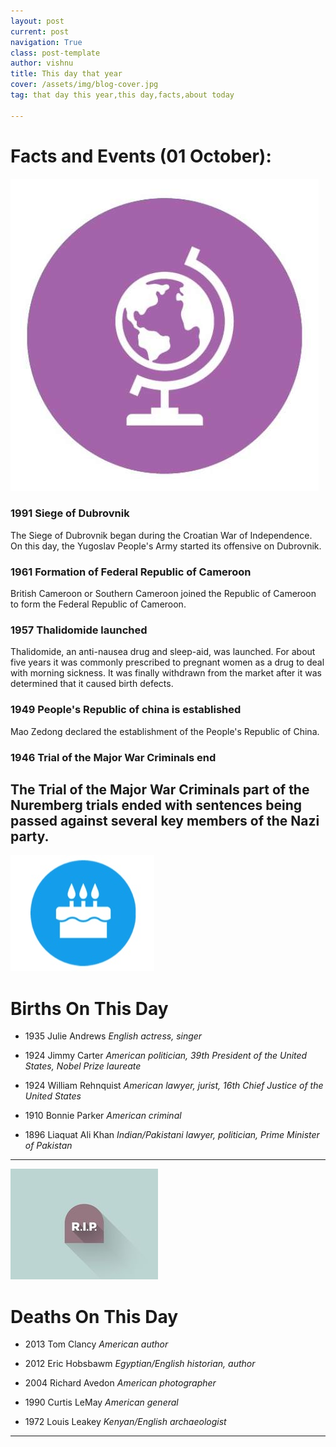 ```yaml
---
layout: post
current: post
navigation: True
class: post-template
author: vishnu
title: This day that year
cover: /assets/img/blog-cover.jpg
tag: that day this year,this day,facts,about today

---
```

# Facts and Events (01 October):

![Fact](/assets/img/blog/fact.jpg)

### 1991 Siege of Dubrovnik
The Siege of Dubrovnik began during the Croatian War of Independence. On this day, the Yugoslav People's Army started its offensive on Dubrovnik.

### 1961 Formation of Federal Republic of Cameroon
British Cameroon or Southern Cameroon joined the Republic of Cameroon to form the Federal Republic of Cameroon.

### 1957 Thalidomide launched
Thalidomide, an anti-nausea drug and sleep-aid, was launched. For about five years it was commonly prescribed to pregnant women as a drug to deal with morning sickness. It was finally withdrawn from the market after it was determined that it caused birth defects.

### 1949 People's Republic of china is established
Mao Zedong declared the establishment of the People's Republic of China.

### 1946 Trial of the Major War Criminals end
The Trial of the Major War Criminals part of the Nuremberg trials ended with sentences being passed against several key members of the Nazi party.
---
![Bday](/assets/img/blog/bday.jpg)

# Births On This Day
* 1935 Julie Andrews
*English actress, singer*

* 1924 Jimmy Carter
*American politician, 39th President of the United States, Nobel Prize laureate*

* 1924 William Rehnquist
*American lawyer, jurist, 16th Chief Justice of the United States*

* 1910 Bonnie Parker
*American criminal*

* 1896 Liaquat Ali Khan
*Indian/Pakistani lawyer, politician, Prime Minister of Pakistan*

---
![Rip](/assets/img/blog/rip.jpg)

# Deaths On This Day

* 2013 Tom Clancy
*American author*

* 2012 Eric Hobsbawm
*Egyptian/English historian, author*

* 2004 Richard Avedon
*American photographer*

* 1990 Curtis LeMay
*American general*

* 1972 Louis Leakey
*Kenyan/English archaeologist*

---
